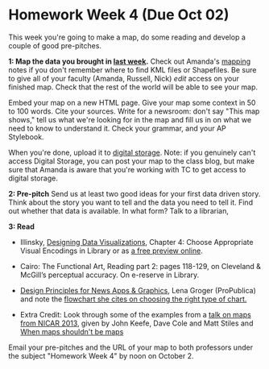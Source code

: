 # Homework Week 4 (Due Oct 02)
This week you're going to make a map, do some reading and develop a couple of good pre-pitches. <!--more-->

<strong>1: Map the data you brought in <a href="http://datadrivenjournalism.fall.2013.journalism.cuny.edu/homework-week-3due-sep-25/" title="Homework Week 3 (Due Sep 25)">last week</a>.</strong> Check out Amanda's <a href="/mapping">mapping</a> notes if you don't remember where to find KML files or Shapefiles. Be sure to give all of your faculty (Amanda, Russell, Nick) <em>edit</em> access on your finished map. Check that the rest of the world will be able to see your map. 

Embed your map on a new HTML page. Give your map some context in 50 to 100 words. Cite your sources. Write for a newsroom: don't say "This map shows," tell us what we're looking for in the map and fill us in on what we need to know to understand it. Check your grammar, and your AP Stylebook.  

When you're done, upload it to <a href="/using-digital-storage">digital storage</a>. Note: if you genuinely can't access Digital Storage, you can post your map to the class blog, but make sure that Amanda is aware that you're working with TC to get access to digital storage. 

<strong>2: Pre-pitch</strong> Send us at least two good ideas for your first data driven story. Think about the story you want to tell and the data you need to tell it. Find out whether that data is available. In what form? Talk to a librarian, 

<strong>3: Read</strong> 
+ Illinsky, <a href="http://www.worldcat.org/oclc/747533358">Designing Data Visualizations</a>, Chapter 4: Choose Appropriate Visual Encodings in Library or as <a href="http://proquest.safaribooksonline.com/9781449314774/id2940472">a free preview online</a>.

+ Cairo: The Functional Art, Reading part 2: pages 118-129, on Cleveland & McGill’s perceptual accuracy. On e-reserve in Library.

+ <a href="http://www.propublica.org/nerds/item/design-principles-for-news-apps-graphics">Design Principles for News Apps & Graphics</a>, Lena Groger (ProPublica) and note the <a href="http://img.labnol.org/di/choose-chart-type.jpg">flowchart she cites on choosing the right type of chart.</a>

+ Extra Credit: Look through some of the examples from a <a href="http://bit.ly/nicarmaps">talk on maps from NICAR 2013</a>, given by John Keefe, Dave Cole and Matt Stiles and <a href="http://www.ericson.net/content/2011/10/when-maps-shouldnt-be-maps/">When maps shouldn't be maps</a>

Email your pre-pitches and the URL of your map to both professors under the subject "Homework Week 4" by noon on October 2.




